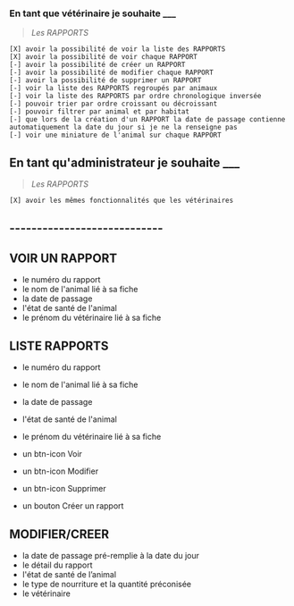 





### En tant que vétérinaire je souhaite ___

> _Les RAPPORTS_

    [X] avoir la possibilité de voir la liste des RAPPORTS
    [X] avoir la possibilité de voir chaque RAPPORT
    [-] avoir la possibilité de créer un RAPPORT  
    [-] avoir la possibilité de modifier chaque RAPPORT 
    [-] avoir la possibilité de supprimer un RAPPORT 
    [-] voir la liste des RAPPORTS regroupés par animaux
    [-] voir la liste des RAPPORTS par ordre chronologique inversée
    [-] pouvoir trier par ordre croissant ou décroissant
    [-] pouvoir filtrer par animal et par habitat
    [-] que lors de la création d'un RAPPORT la date de passage contienne automatiquement la date du jour si je ne la renseigne pas
    [-] voir une miniature de l'animal sur chaque RAPPORT


## En tant qu'administrateur je souhaite ___

> _Les RAPPORTS_

    [X] avoir les mêmes fonctionnalités que les vétérinaires


## ----------------------------

## VOIR UN RAPPORT

- le numéro du rapport
- le nom de l'animal lié à sa fiche
- la date de passage
- l'état de santé de l'animal
- le prénom du vétérinaire lié à sa fiche

## LISTE RAPPORTS

- le numéro du rapport
- le nom de l'animal lié à sa fiche
- la date de passage
- l'état de santé de l'animal
- le prénom du vétérinaire lié à sa fiche

- un btn-icon Voir
- un btn-icon Modifier
- un btn-icon Supprimer
- un bouton Créer un rapport

## MODIFIER/CREER

- la date de passage pré-remplie à la date du jour
- le détail du rapport
- l'état de santé de l’animal
- le type de nourriture et la quantité préconisée
- le vétérinaire 